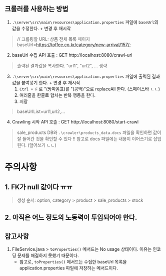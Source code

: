 ## 크롤러를 사용하는 방법

1. `.\server\src\main\resources\application.properties` 파일에 `baseUrl`의 값을 수정한다. + 변경 후 재시작

> // 크롤링할 URL: 상품 전체 목록 페이지
> baseUrl=https://toffee.co.kr/category/new-arrival/157/;

2. baseUrl 수집 API 호출 : GET http://localhost:8080/crawl-url

> 출력된 결과값을 복사한다.
> "url1",
> "url2",
> ... 생략

3. `.\server\src\main\resources\application.properties` 파일에 출력된 결과값을 붙여넣기 한다. + 변경 후 재시작
    1. `Ctrl + F` 로 "(쌍따옴표)를 "(공백)"으로 replaceAll 한다. (스페이스바 ㄴㄴ)
    2. 여러줄을 한줄로 합치는 반복 행동을 한다.
    3. 저장

> baseUrlList=url1,url2,...

4. Crawling 시작 API 호출 : GET http://localhost:8080/start-crawl

> sale_products DB와 `.\crawler\products_data.docs` 파일을 확인하면 값이 잘 들어간 것을 확인할 수 있다 !!
> 참고로 docs 파일에는 내용이 이어쓰기로 삽입된다. (덮어쓰기 ㄴㄴ)

# 주의사항

## 1. FK가 null 값이다 ㅠㅠ

> 생성 순서: option, category > product > sale_products > stock

## 2. 아직은 어느 정도의 노동력이 투입되어야 한다.

## 참고사항

1. FileService.java > `toProperties()` 메서드는 No usage 상태이다. 이유는 인코딩 문제를 해결하지 못했기 때문이다.
    - 참고로, `toProperties()` 메서드는 수집한 baseUrl 목록을 application.properties 파일에 저장하는 메서드이다.
